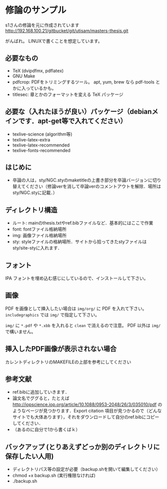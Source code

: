 ﻿# 修論のサンプル
s1さんの修論を元に作成されています
http://192.168.100.21/gitbucket/git/utisam/masters-thesis.git

がんばれ。
LINUXで書くことを想定しています。

## 必要なもの
* TeX (dvipdfmx, pdflatex)
* GNU Make
* pdfcrop: PDFをトリミングするツール。 apt, yum, brew なら pdf-tools とかに入っているかも。
* titlesec: 章とかのフォーマットを変える TeX パッケージ

## 必要な（入れたほうが良い）パッケージ（debianメインです．apt-get等で入れてください）
* texlive-science (algorithm等)
* texlive-latex-extra
* texlive-latex-recommended
* texlive-fonts-recommended

## はじめに
* 卒論の人は，sty/NGC.styのmaketitleの上書き部分を卒論バージョンに切り替えてください（修論verを消して卒論verのコメントアウトを解除．場所はsty/NGC.styに記載．）

## ディレクトリ構造
* ルート: mainのthesis.txtやref.bibファイルなど．基本的にはここで作業
* font: fontファイル格納場所
* img: 画像ファイル格納場所
* sty: styleファイルの格納場所．サイトから拾ってきたstyファイルはsty/site-styに入れます．

## フォント
IPA フォントを埋め込む感じにしているので、インストールして下さい。

## 画像
PDF を画像として挿入したい場合は ``img/org/`` に PDF を入れて下さい。
``includegraphics`` では ``img/`` で指定して下さい。

``img/`` に ``*.pdf`` や ``*.xbb`` を入れると ``clean`` で消えるので注意。
PDF 以外は ``img/`` で構いません。

## 挿入したPDF画像が表示されない場合
カレントディレクトリのMAKEFILEの上部を参考にしてください

## 参考文献
* ref.bibに追加していきます．
* 論文名でググると，たとえば http://iopscience.iop.org/article/10.1088/0953-2048/26/3/035010/pdf のようなページが見つかります．Export citation 項目が見つかるので（どんなサイトでも大体あります），それをダウンロードして自分のref.bibにコピーしてください．
* （あるのに自分で1から書くばｋ）

## バックアップ (とりあえずどっか別のディレクトリに保存したい人用)
* ディレクトリパス等の設定が必要（backup.shを開いて編集してください）
* chmod +x backup.sh (実行権限なければ)
* ./backup.sh
